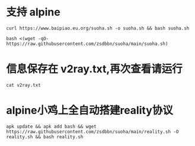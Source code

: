 # 支持 alpine
```
curl https://www.baipiao.eu.org/suoha.sh -o suoha.sh && bash suoha.sh
```

```
bash <(wget -qO- https://raw.githubusercontent.com/zsdbbn/suoha/main/suoha.sh)
```

# 信息保存在 v2ray.txt,再次查看请运行
```
cat v2ray.txt 
```

# alpine小鸡上全自动搭建reality协议
```
apk update && apk add bash && wget https://raw.githubusercontent.com/zsdbbn/suoha/main/reality.sh -O reality.sh && bash reality.sh
```
